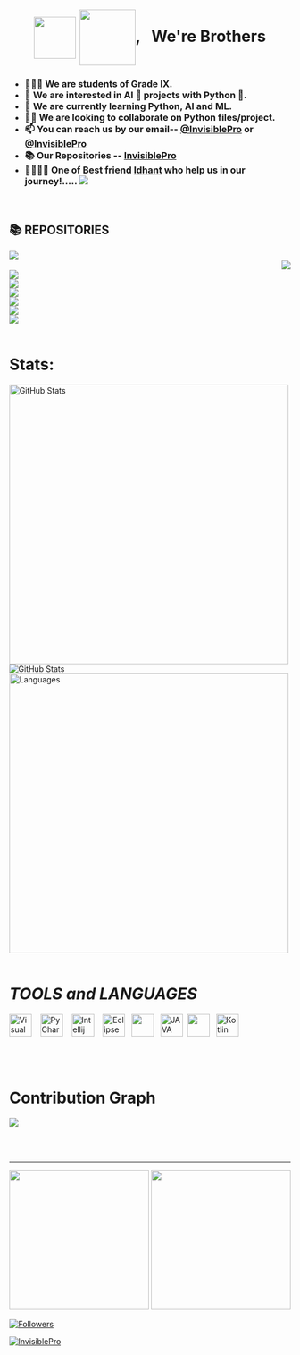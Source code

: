 <h1 align="center"><img src="https://raw.githubusercontent.com/MartinHeinz/MartinHeinz/master/wave.gif" width="75" align="center"> <img src="https://monophy.com/media/Jp3o3zJyOWwpXqFc25/monophy.gif" width=100 height=100 align="center">, &nbsp; We're Brothers</h1>
<h3>
  
- 👨🏻‍🎓 We are students of Grade IX. 
- 👀 We are interested in AI 🤖 projects with Python 🐍.
- 🌱 We are currently learning Python, AI and ML.
- 🤝🏻 We are looking to collaborate on Python files/project.
- 📫 You can reach us by our email-- [@InvisiblePro](mailto:dhyeyrathodsir@gmail.com) or [@InvisiblePro](mailto:rathod.bhavy77@gmail.com)
- 📚 Our Repositories -- [InvisiblePro](https://github.com/InvisiblePro?tab=repositories)
- 🤝🏻🤝🏻 One of Best friend [Idhant](https://www.github.com/Idhant-6) who help us in our journey!..... 
  [![](https://img.shields.io/badge/Chief--contributor-Idhant--6-blueviolet?logo=githubactions&logoColor=fff&style=for-the-badge)](https://www.github.com/Idhant-6)
  
</h3>
<br/>

## 📚 REPOSITORIES 

<a href="https://github.com/InvisiblePro/Stock-Market-Share-Price-Predictor/" >
  <img align="left" src="https://github-readme-stats.vercel.app/api/pin/?username=InvisiblePro&repo=Stock-Market-Share-Price-Predictor&theme=dark"/>
</a>
<br>
<a href="https://github.com/InvisiblePro/Py_Mini_Projects" >
  <img align="right" src="https://github-readme-stats.vercel.app/api/pin/?username=InvisiblePro&repo=Py_Mini_projects&theme=dark"/>
</a>
<br>
<a href="https://github.com/InvisiblePro/Java_Mini_Projects/" align="center">
  <img align="center" src="https://github-readme-stats.vercel.app/api/pin/?username=InvisiblePro&repo=Java_Mini_Projects&theme=dark"/>
</a>

<br>
<a href="https://github.com/InvisiblePro/Aerial-Distance-Calculator" align="center">
  <img align="center" src="https://github-readme-stats.vercel.app/api/pin/?username=InvisiblePro&repo=Aerial-Distance-Calculator&theme=dark"/>
</a>
<br>
<a href="https://github.com/InvisiblePro/QR-Code_Python" align="center">
  <img align="center" src="https://github-readme-stats.vercel.app/api/pin/?username=InvisiblePro&repo=QR-Code_Python&theme=dark"/>
</a>
<br>
<a href="https://github.com/InvisiblePro/BMI_Calculator" align="center">
  <img align="center" src="https://github-readme-stats.vercel.app/api/pin/?username=InvisiblePro&repo=BMI_Calculator&theme=dark"/>
</a>
<br>
<a href="https://github.com/InvisiblePro/StonePaperScissor" align="center">
  <img align="center" src="https://github-readme-stats.vercel.app/api/pin/?username=InvisiblePro&repo=StonePaperScissor&theme=dark"/>
</a>
<br>
<a href="https://github.com/InvisiblePro/Kotlin/" align="center">
  <img align="center" src="https://github-readme-stats.vercel.app/api/pin/?username=InvisiblePro&repo=Kotlin&theme=dark"/>
</a>
  
<br/>
<br/>


# Stats:


<img alt="GitHub Stats" src="https://github-readme-streak-stats.herokuapp.com/?user=InvisiblePro&theme=black-ice&stroke=f00" width=500 />

<img alt="GitHub Stats" src="https://github-readme-stats.vercel.app/api?username=InvisiblePro&show_icons=true&theme=radical&title_color=00ffff&text_color=fff" />

<img alt="Languages" src="https://github-readme-stats.vercel.app/api/top-langs/?username=InvisiblePro&layout=compact&hide_border=false&theme=radical&show_icons=true&bg_color=151415&text_color=fff&title_color=0ff" width=500/> 
  
<br/>
<br/>



# ***TOOLS*** *and* ***LANGUAGES*** 
[<img alt="Visual Studio Code" src="https://cdn.icon-icons.com/icons2/2107/PNG/512/file_type_vscode_icon_130084.png" width="40px" />](https://code.visualstudio.com/) &nbsp;&nbsp;
[<img src="https://upload.wikimedia.org/wikipedia/commons/thumb/1/1d/PyCharm_Icon.svg/1024px-PyCharm_Icon.svg.png" alt="PyCharm" width="40px">](https://www.jetbrains.com/pycharm/) &nbsp;&nbsp; [<img src="https://upload.wikimedia.org/wikipedia/commons/thumb/9/9c/IntelliJ_IDEA_Icon.svg/1200px-IntelliJ_IDEA_Icon.svg.png" width="40px" alt="Intellij">](https://www.jetbrains.com/idea) &nbsp;&nbsp; [<img src="https://user-images.githubusercontent.com/11943860/46922529-b28cdc80-cfe0-11e8-9aec-0091161d3599.png" alt="Eclipse" width="40px">](https://www.eclipse.org/) &nbsp;&nbsp;[<img src="https://cdn.iconscout.com/icon/free/png-256/python-3521655-2945099.png" width="40px" />](https://www.python.org/) &nbsp;&nbsp;[<img src="https://cdn-icons-png.flaticon.com/512/226/226777.png" alt="JAVA" width="40px">](https://www.java.com/en/)&nbsp;&nbsp;[<img src="https://upload.wikimedia.org/wikipedia/commons/thumb/3/38/Jupyter_logo.svg/1200px-Jupyter_logo.svg.png" width="40px"/>](https://jupyter.org/) &nbsp;&nbsp;[<img src="https://upload.wikimedia.org/wikipedia/commons/thumb/7/74/Kotlin_Icon.png/1200px-Kotlin_Icon.png" alt="Kotlin" width="40px">](https://kotlinlang.org/)
<br/>
<br/>
<br/><br/>

# Contribution Graph

[<img src="https://activity-graph.herokuapp.com/graph?username=InvisiblePro&bg_color=0d1117&color=5bcdec&line=5bcdec&hide_border=true"/>](https://ww.github.com)

<br/><br/>

<hr>

[<img src="https://img.shields.io/badge/Contact--me_(1)-@InvisiblePro-blue?style=for-the-badge&logo=gmail&link=mailto:dhyeyrathodsir@gmail." width=250>](mailto:dhyeyrathodsir@gmail.com)
[<img src="https://img.shields.io/badge/Contact--me_(2)-@InvisiblePro-blue?style=for-the-badge&logo=gmail&link=mailto:rathod.bhavy77@gmail.com" width=250>](mailto:rathod.bhavy77@gmail.com)

[<img src="https://img.shields.io/github/followers/InvisiblePro?label=Followers&style=for-the-badge" alt="Followers"/>](https://github.com/InvisiblePro?tab=followers)

[<img src="https://img.shields.io/badge/GitHub-InvisiblePro-blue?logo=github&style=for-the-badge" alt="InvisiblePro">](https://github.com/InvisiblePro)
